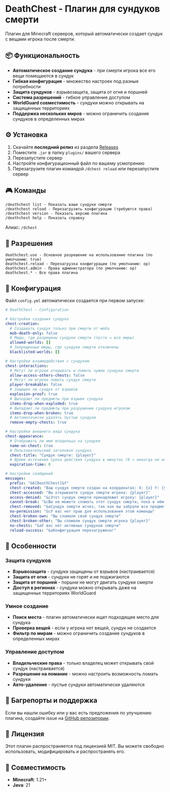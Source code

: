 # DeathChest - Плагин для сундуков смерти

Плагин для Minecraft серверов, который автоматически создает сундук с вещами игрока после смерти.

## 📦 Функциональность

- **Автоматическое создание сундука** - при смерти игрока все его вещи помещаются в сундук
- **Гибкая конфигурация** - множество настроек под разные потребности
- **Защита сундуков** - взрывозащита, защита от огня и поршней
- **Система разрешений** - гибкое управление доступом
- **WorldGuard совместимость** - сундуки можно открывать на защищенных территориях
- **Поддержка нескольких миров** - можно ограничить создание сундуков в определенных мирах

## ⚙️ Установка

1. Скачайте **последний релиз** из раздела [Releases](../../releases)
2. Поместите `.jar` в папку `plugins/` вашего сервера
3. Перезапустите сервер
4. Настройте конфигурационный файл по вашему усмотрению
5. Перезагрузите плагин командой `/dchest reload` или перезапустите сервер

## 🎮 Команды

```
/deathchest list - Показать ваши сундуки смерти
/deathchest reload - Перезагрузить конфигурацию (требуются права)
/deathchest version - Показать версию плагина
/deathchest help - Показать справку
```

Алиас: `/dchest`

## 🔐 Разрешения

```
deathchest.use - Основное разрешение на использование плагина (по умолчанию: true)
deathchest.reload - Перезагрузка конфигурации (по умолчанию: op)
deathchest.admin - Права администратора (по умолчанию: op)
deathchest.* - Все права плагина
```

## 📁 Конфигурация

Файл `config.yml` автоматически создается при первом запуске:

```yaml
# DeathChest - Configuration

# Настройки создания сундука
chest-creation:
  # Создавать сундук только при смерти от моба
  mob-death-only: false
  # Миры, где разрешены сундуки смерти (пусто = все миры)
  allowed-worlds: []
  # Запрещенные миры, где сундуки смерти отключены
  blacklisted-worlds: []

# Настройки взаимодействия с сундуком
chest-interactions:
  # Могут ли игроки открывать и ломать чужие сундуки смерти
  allow-access-others-chests: false
  # Могут ли игроки ломать сундук смерти
  player-breakable: false
  # Защищен ли сундук от взрывов
  explosion-proof: true
  # Выпадают ли предметы при взрыве сундука
  items-drop-when-exploded: true
  # Выпадают ли предметы при разрушении сундука игроком
  items-drop-when-broken: true
  # Автоматически удалять пустые сундуки
  remove-empty-chests: true

# Настройки внешнего вида сундука
chest-appearance:
  # Отображать ли имя владельца на сундуке
  name-on-chest: true
  # Пользовательский заголовок сундука
  chest-title: "Сундук смерти: {player}"
  # Время истечения срока действия сундука в минутах (0 = никогда не истекает)
  expiration-time: 0

# Настройки сообщений
messages:
  prefix: "&6[DeathChest]&f"
  chest-created: "Ваш сундук смерти создан на координатах: X: {x} Y: {y} Z: {z}"
  chest-accessed: "Вы открываете сундук смерти игрока: {player}"
  access-denied: "&cЭтот сундук смерти принадлежит игроку: {player}"
  cannot-break: "&cВы не можете сломать этот сундук смерти, пока в нём есть предметы"
  chest-removed: "&aСундук смерти исчез, так как вы забрали все предметы"
  no-permission: "&cУ вас нет прав для использования этой команды"
  chest-broken-own: "Вы сломали свой сундук смерти"
  chest-broken-other: "Вы сломали сундук смерти игрока {player}"
  no-chests: "&aУ вас нет активных сундуков смерти"
  reload-success: "&aКонфигурация перезагружена!"
```

## 🔧 Особенности

### Защита сундуков
- **Взрывозащита** - сундуки защищены от взрывов (настраивается)
- **Защита от огня** - сундуки не горят и не поджигаются
- **Защита от поршней** - поршни не могут двигать сундуки смерти
- **Доступ в регионах** - сундуки можно открывать даже на защищенных территориях WorldGuard

### Умное создание
- **Поиск места** - плагин автоматически ищет подходящее место для сундука
- **Проверка вещей** - если у игрока нет вещей, сундук не создается
- **Фильтр по мирам** - можно ограничить создание сундуков в определенных мирах

### Управление доступом
- **Владельческие права** - только владелец может открывать свой сундук (настраивается)
- **Разрешение на ломание** - можно настроить возможность ломать сундуки
- **Авто-удаление** - пустые сундуки автоматически удаляются

## 🐛 Багрепорты и поддержка

Если вы нашли ошибку или у вас есть предложения по улучшению плагина, создайте issue на [GitHub репозитории](https://github.com/flyawaymaking).

## 📄 Лицензия

Этот плагин распространяется под лицензией MIT. Вы можете свободно использовать, модифицировать и распространять его.

## 🤝 Совместимость

- **Minecraft**: 1.21+
- **Java**: 21
